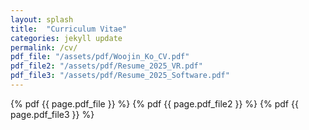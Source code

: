 ```yaml
---
layout: splash
title:  "Curriculum Vitae"
categories: jekyll update
permalink: /cv/
pdf_file: "/assets/pdf/Woojin_Ko_CV.pdf"
pdf_file2: "/assets/pdf/Resume_2025_VR.pdf"
pdf_file3: "/assets/pdf/Resume_2025_Software.pdf"
---
```


{% pdf {{ page.pdf_file }} %}
{% pdf {{ page.pdf_file2 }} %}
{% pdf {{ page.pdf_file3 }} %}